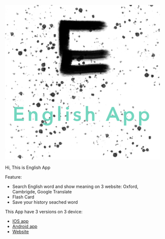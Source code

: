 <div align="center">
  <img src="image_logo/logo_git.PNG">
</div>

Hi, This is English App

Feature:
* Search English word and show meaning on 3 website: Oxford, Cambrigde, Google Translate
* Flash Card
* Save your history seached word

This App have 3 versions on 3 device:
* [IOS app](https://github.com/vitiennam/EngS)
* [Android app](https://github.com/vitiennam/EngSAndroid)
* [Website](https://github.com/vitiennam/EngSWeb)